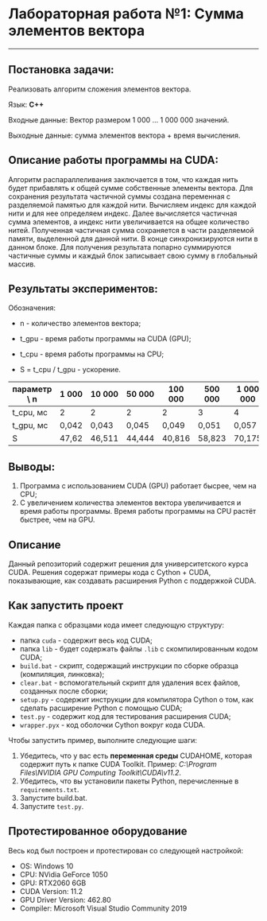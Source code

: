 # Лабораторная работа №1: Сумма элементов вектора
***

## Постановка задачи:

Реализовать алгоритм сложения элементов вектора.
 
Язык: __C++__

Входные данные: Вектор размером 1 000 ... 1 000 000 значений.

Выходные данные: сумма элементов вектора + время вычисления.

## Описание работы программы на CUDA:

Алгоритм распараллеливания заключается в том, что каждая нить будет прибавлять к общей сумме собственные элементы вектора. Для сохранения результата частичной суммы создана переменная с разделяемой памятью для каждой нити. Вычисляем индекс для каждой нити и для нее определяем индекс. Далее вычисляется частичная сумма элементов, а индекс нити увеличивается на общее количество нитей. Полученная частичная сумма сохраняется в части разделяемой памяти, выделенной для данной нити. В конце синхронизируются нити в данном блоке. Для получения результата попарно суммируются частичные суммы и каждый блок записывает свою сумму в глобальный массив.

## Результаты экспериментов:

Обозначения:

* n - количество элементов вектора;

* t_gpu - время работы программы на CUDA (GPU);

* t_cpu - время работы программы на CPU;

* S = t_cpu / t_gpu - ускорение.

| параметр \ n | 1 000    | 10 000   | 50 000   | 100 000 | 500 000   | 1 000 000 | 5 000 000 | 10 000 000 |
| ------------ | -------- | -------- | -------- | ------- | --------- | --------- | --------- | ---------- |
| t_cpu, мс    |  2       | 2        | 2        | 2       | 3         | 4         | 17        | 30         |
| t_gpu, мс    | 0,042    | 0,043    | 0,045    | 0,049   | 0,051     | 0,057     | 0,081     | 0,094      |
| S            | 47,62    | 46,511   | 44,444   | 40,816  | 58,823    | 70,175    | 209,877   | 319,149    |

## Выводы:

1. Программа с использованием CUDA (GPU) работает бысрее, чем на CPU;
2. С увеличением количества элементов вектора увеличивается и время работы программы. Время работы программы на CPU растёт быстрее, чем на GPU.

## Описание

Данный репозиторий содержит решения для университетского курса CUDA. Решения содержат примеры кода с Cython + CUDA, показывающие, как создавать расширения Python с поддержкой CUDA.

## Как запустить проект

Каждая папка с образцами кода имеет следующую структуру:
- папка `cuda` - содержит весь код CUDA;
- папка `lib` - будет содержать файлы `.lib` с скомпилированным кодом CUDA;
- `build.bat` - скрипт, содержащий инструкции по сборке образца (компиляция, линковка);
- `clear.bat` - вспомогательный скрипт для удаления всех файлов, созданных после сборки;
- `setup.py` - содержит инструкции для компилятора Cython о том, как сделать расширение Python с помощью CUDA;
- `test.py` - содержит код для тестирования расширения CUDA;
- `wrapper.pyx` - код оболочки Cython вокруг кода CUDA.

Чтобы запустить пример, выполните следующие шаги:
1. Убедитесь, что у вас есть **переменная среды** CUDAHOME, которая содержит путь к папке CUDA Toolkit.
   Пример: *C:\Program Files\NVIDIA GPU Computing Toolkit\CUDA\v11.2*.
2. Убедитесь, что вы установили пакеты Python, перечисленные в `requirements.txt`.
3. Запустите build.bat.
4. Запустите `test.py`.

## Протестированное оборудование

Весь код был построен и протестирован со следующей настройкой:
- OS: Windows 10
- CPU: NVidia GeForce 1050
- GPU: RTX2060 6GB
- CUDA Version: 11.2
- GPU Driver Version: 462.80
- Compiler: Microsoft Visual Studio Community 2019
